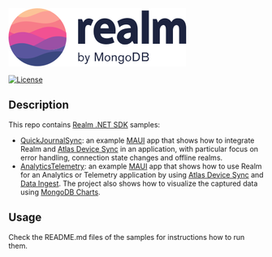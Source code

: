 <picture>
    <source srcset="./media/logo-dark.svg" media="(prefers-color-scheme: dark)" alt="realm by MongoDB">
    <img src="./media/logo.svg" alt="realm by MongoDB">
</picture>

[![License](https://img.shields.io/badge/License-Apache-blue.svg)](LICENSE)

## Description

This repo contains [Realm .NET SDK](https://github.com/realm/realm-dotnet) samples:
* [QuickJournalSync](QuickJournalSync): an example [MAUI](https://github.com/dotnet/maui) app that shows how to integrate Realm and [Atlas Device Sync](https://www.mongodb.com/docs/atlas/app-services/sync/get-started/) in an application, with particular focus on error handling, connection state changes and offline realms.
* [AnalyticsTelemetry](AnalyticsTelemetry): an example [MAUI](https://github.com/dotnet/maui) app that shows how to use Realm for an Analytics or Telemetry application by using [Atlas Device Sync](https://www.mongodb.com/docs/atlas/app-services/sync/) and [Data Ingest](https://www.mongodb.com/docs/realm/sdk/dotnet/sync/asymmetric-sync/). The project also shows how to visualize the captured data using [MongoDB Charts](https://www.mongodb.com/docs/charts/).


## Usage
Check the README.md files of the samples for instructions how to run them.